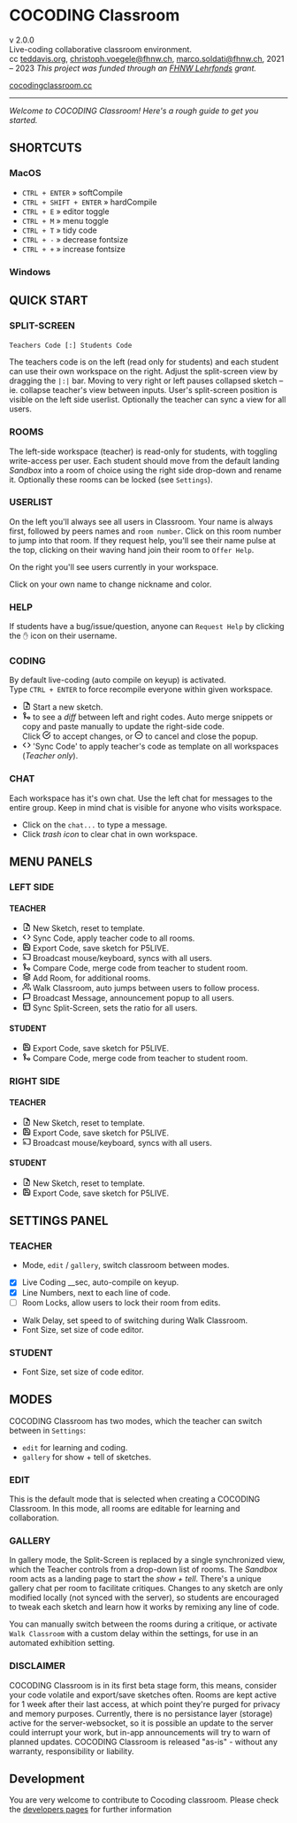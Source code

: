 # COCODING Classroom

v 2.0.0  
Live-coding collaborative classroom environment.  
cc [teddavis.org](http://teddavis.org), christoph.voegele@fhnw.ch, marco.soldati@fhnw.ch, 2021 – 2023
_This project was funded through an [FHNW Lehrfonds](https://www.fhnw.ch/de/die-fhnw/strategische-entwicklungsschwerpunkte/hochschullehre-2025) grant._

[cocodingclassroom.cc](https://cocodingclassroom.cc/)

---

_Welcome to COCODING Classroom! Here's a rough guide to get you started._

## SHORTCUTS

### MacOS

-   `CTRL + ENTER` » softCompile
-   `CTRL + SHIFT + ENTER` » hardCompile
-   `CTRL + E` » editor toggle
-   `CTRL + M` » menu toggle
-   `CTRL + T` » tidy code
-   `CTRL + -` » decrease fontsize
-   `CTRL + +` » increase fontsize

### Windows

## QUICK START

### SPLIT-SCREEN

`Teachers Code [:] Students Code`

The teachers code is on the left (read only for students) and each student can use their own workspace on the right. Adjust the split-screen view by dragging the `|:|` bar. Moving to very right or left pauses collapsed sketch – ie. collapse teacher's view between inputs. User's split-screen position is visible on the left side userlist. Optionally the teacher can sync a view for all users.

### ROOMS

The left-side workspace (teacher) is read-only for students, with toggling write-access per user. Each student should move from the default landing _Sandbox_ into a room of choice using the right side drop-down and rename it. Optionally these rooms can be locked (see `Settings`).

### USERLIST

On the left you'll always see all users in Classroom. Your name is always first, followed by peers names and `room number`. Click on this room number to jump into that room. If they request help, you'll see their name pulse at the top, clicking on their waving hand join their room to `Offer Help`.

On the right you'll see users currently in your workspace.

Click on your own name to change nickname and color.

### HELP

If students have a bug/issue/question, anyone can `Request Help` by clicking the `✋` icon on their username.

### CODING

By default live-coding (auto compile on keyup) is activated.  
Type `CTRL + ENTER` to force recompile everyone within given workspace.

-   <img class="svg" src="src/assets/resource/file-plus.svg" height="15px"> Start a new sketch.
-   <img class="svg" src="src/assets/resource/git-merge.svg" height="15px"> to see a _diff_ between left and right codes. Auto merge snippets or copy and paste manually to update the right-side code.  
    Click <img class="svg" src="src/assets/resource/check-circle.svg" height="15px"> to accept changes, or <img class="svg" src="src/assets/resource/minus-circle.svg" height="15px"> to cancel and close the popup.
-   <img class="svg" src="src/assets/resource/code.svg" height="15px"> 'Sync Code' to apply teacher's code as template on all workspaces (_Teacher only_).

### CHAT

Each workspace has it's own chat. Use the left chat for messages to the entire group. Keep in mind chat is visible for anyone who visits workspace.

-   Click on the `chat...` to type a message.
-   Click _trash icon_ to clear chat in own workspace.

###

## MENU PANELS

### LEFT SIDE

#### TEACHER

-   <img class="svg" src="src/assets/resource/file-plus.svg" height="15px"> New Sketch, reset to template.
-   <img class="svg" src="src/assets/resource/code.svg" height="15px"> Sync Code, apply teacher code to all rooms.
-   <img class="svg" src="src/assets/resource/save.svg" height="15px"> Export Code, save sketch for P5LIVE.
-   <img class="svg" src="src/assets/resource/cast.svg" height="15px"> Broadcast mouse/keyboard, syncs with all users.
-   <img class="svg" src="src/assets/resource/git-merge.svg" height="15px"> Compare Code, merge code from teacher to student room.
-   <img class="svg" src="src/assets/resource/layers.svg" height="15px"> Add Room, for additional rooms.
-   <img class="svg" src="src/assets/resource/users.svg" height="15px"> Walk Classroom, auto jumps between users to follow process.
-   <img class="svg" src="src/assets/resource/message-square.svg" height="15px"> Broadcast Message, announcement popup to all users.
-   <img class="svg" src="src/assets/resource/layout.svg" height="15px"> Sync Split-Screen, sets the ratio for all users.

#### STUDENT

-   <img class="svg" src="src/assets/resource/save.svg" height="15px"> Export Code, save sketch for P5LIVE.
-   <img class="svg" src="src/assets/resource/git-merge.svg" height="15px"> Compare Code, merge code from teacher to student room.

### RIGHT SIDE

#### TEACHER

-   <img class="svg" src="src/assets/resource/file-plus.svg" height="15px"> New Sketch, reset to template.
-   <img class="svg" src="src/assets/resource/save.svg" height="15px"> Export Code, save sketch for P5LIVE.
-   <img class="svg" src="src/assets/resource/cast.svg" height="15px"> Broadcast mouse/keyboard, syncs with all users.

#### STUDENT

-   <img class="svg" src="src/assets/resource/file-plus.svg" height="15px"> New Sketch, reset to template.
-   <img class="svg" src="src/assets/resource/save.svg" height="15px"> Export Code, save sketch for P5LIVE.

## SETTINGS PANEL

### TEACHER

-   Mode, `edit` / `gallery`, switch classroom between modes.
-   [x] Live Coding \_\_sec, auto-compile on keyup.
-   [x] Line Numbers, next to each line of code.
-   [ ] Room Locks, allow users to lock their room from edits.
-   Walk Delay, set speed to of switching during Walk Classroom.
-   Font Size, set size of code editor.

### STUDENT

-   Font Size, set size of code editor.

## MODES

COCODING Classroom has two modes, which the teacher can switch between in `Settings`:

-   `edit` for learning and coding.
-   `gallery` for show + tell of sketches.

### EDIT

This is the default mode that is selected when creating a COCODING Classroom. In this mode, all rooms are editable for learning and collaboration.

### GALLERY

In gallery mode, the Split-Screen is replaced by a single synchronized view, which the Teacher controls from a drop-down list of rooms. The _Sandbox_ room acts as a landing page to start the _show + tell_. There's a unique gallery chat per room to facilitate critiques. Changes to any sketch are only modified locally (not synced with the server), so students are encouraged to tweak each sketch and learn how it works by remixing any line of code.

You can manually switch between the rooms during a critique, or activate `Walk Classroom` with a custom delay within the settings, for use in an automated exhibition setting.

### DISCLAIMER

COCODING Classroom is in its first beta stage form, this means, consider your code volatile and export/save sketches often. Rooms are kept active for 1 week after their last access, at which point they're purged for privacy and memory purposes. Currently, there is no persistance layer (storage) active for the server-websocket, so it is possible an update to the server could interrupt your work, but in-app announcements will try to warn of planned updates. COCODING Classroom is released "as-is" - without any warranty, responsibility or liability.

## Development

You are very welcome to contribute to Cocoding classroom. Please check the [developers pages](./docs/develop.md) for further information
